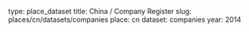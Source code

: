 type: place_dataset
title: China / Company Register
slug: places/cn/datasets/companies
place: cn
dataset: companies
year: 2014
